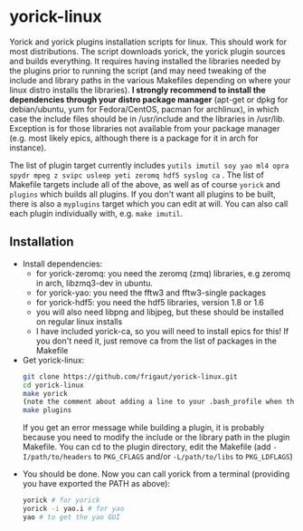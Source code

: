 # yorick-linux

Yorick and yorick plugins installation scripts for linux. This should work for most distributions. The script downloads yorick, the yorick plugin sources and builds everything. It requires having installed the libraries needed by the plugins prior to running the script (and may need tweaking of the include and library paths in the various Makefiles depending on where your linux distro installs the libraries). **I strongly recommend to install the dependencies through your distro package manager** (apt-get or dpkg for debian/ubuntu, yum for Fedora/CentOS, pacman for archlinux), in which case the include files should be in /usr/include and the libraries in /usr/lib. Exception is for those libraries not available from your package manager (e.g. most likely epics, although there is a package for it in arch for instance).

The list of plugin target currently includes `yutils imutil soy yao ml4 opra spydr mpeg z svipc usleep yeti zeromq hdf5 syslog ca` . The list of Makefile targets include all of the above, as well as of course `yorick` and `plugins` which builds all plugins. If you don't want all plugins to be built, there is also a `myplugins` target which you can edit at will. You can also call each plugin individually with, e.g. `make imutil`.

## Installation

- Install dependencies:
  - for yorick-zeromq: you need the zeromq (zmq) libraries, e.g zeromq in arch, libzmq3-dev in ubuntu.
  - for yorick-yao: you need the fftw3 and fftw3-single packages
  - for yorick-hdf5: you need the hdf5 libraries, version 1.8 or 1.6
  - you will also need libpng and libjpeg, but these should be installed on regular linux installs
  - I have included yorick-ca, so you will need to install epics for this! If you don't need it, just remove ca from the list of packages in the Makefile
- Get yorick-linux:
  ```bash
  git clone https://github.com/frigaut/yorick-linux.git
  cd yorick-linux
  make yorick
  (note the comment about adding a line to your .bash_profile when this command is done)
  make plugins
  ```
  If you get an error message while building a plugin, it is probably because you need to modify the include or the library path in the plugin Makefile. You can cd to the plugin directory, edit the Makefile (add `-I/path/to/headers` to `PKG_CFLAGS` and/or `-L/path/to/libs` to `PKG_LDFLAGS`)
* You should be done. Now you can call yorick from a terminal (providing you have exported the PATH as above):
  ```bash
  yorick # for yorick
  yorick -i yao.i # for yao
  yao # to get the yao GUI
  ```
